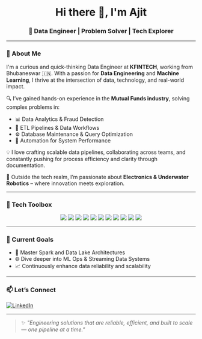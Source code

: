 <h1 align="center">Hi there 👋, I'm Ajit</h1>
<h3 align="center">🚀 Data Engineer | Problem Solver | Tech Explorer</h3>

---

### 🚀 About Me
I'm a curious and quick-thinking Data Engineer at **KFINTECH**, working from Bhubaneswar 🇮🇳. With a passion for **Data Engineering** and **Machine Learning**, I thrive at the intersection of data, technology, and real-world impact.

🔍 I’ve gained hands-on experience in the **Mutual Funds industry**, solving complex problems in:
- 📊 Data Analytics & Fraud Detection
- 🔄 ETL Pipelines & Data Workflows
- ⚙️ Database Maintenance & Query Optimization
- 🤖 Automation for System Performance

💡 I love crafting scalable data pipelines, collaborating across teams, and constantly pushing for process efficiency and clarity through documentation.

🌊 Outside the tech realm, I’m passionate about **Electronics & Underwater Robotics** – where innovation meets exploration.

---

### 🧰 Tech Toolbox

<p align="center">
  <img src="https://img.shields.io/badge/SQL-025E8C?style=for-the-badge&logo=postgresql&logoColor=white" />
  <img src="https://img.shields.io/badge/Python-3776AB?style=for-the-badge&logo=python&logoColor=white" />
  <img src="https://img.shields.io/badge/AWS_S3-569A31?style=for-the-badge&logo=amazon-aws&logoColor=white" />
  <img src="https://img.shields.io/badge/AWS_Glue-232F3E?style=for-the-badge&logo=amazon-aws&logoColor=white" />
  <img src="https://img.shields.io/badge/AWS_EMR-FF9900?style=for-the-badge&logo=amazon-aws&logoColor=white" />
  <img src="https://img.shields.io/badge/EC2-FF9900?style=for-the-badge&logo=amazon-aws&logoColor=white" />
  <img src="https://img.shields.io/badge/DMS-232F3E?style=for-the-badge&logo=amazon-aws&logoColor=white" />
  <img src="https://img.shields.io/badge/PostgreSQL-336791?style=for-the-badge&logo=postgresql&logoColor=white" />
  <img src="https://img.shields.io/badge/MS_SQL_Server-CC2927?style=for-the-badge&logo=microsoftsqlserver&logoColor=white" />
  <img src="https://img.shields.io/badge/ETL%20Pipelines-blue?style=for-the-badge" />
  <img src="https://img.shields.io/badge/Data%20Warehousing-green?style=for-the-badge" />
</p>

---

### 🎯 Current Goals
- 🔧 Master Spark and Data Lake Architectures
- 🌐 Dive deeper into ML Ops & Streaming Data Systems
- 📈 Continuously enhance data reliability and scalability

---

### 📫 Let’s Connect

<p align="left">
  <a href="https://www.linkedin.com/in/ajit-kumar-jena-1708541b0/" target="_blank">
    <img src="https://img.shields.io/badge/LinkedIn-0A66C2?style=for-the-badge&logo=linkedin&logoColor=white" alt="LinkedIn"/>
  </a>
</p>


---

> ✨ _"Engineering solutions that are reliable, efficient, and built to scale — one pipeline at a time."_  
